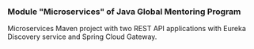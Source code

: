 ### Module "Microservices" of Java Global Mentoring Program

Microservices Maven project with two REST API applications with Eureka Discovery service and Spring Cloud Gateway. 

 